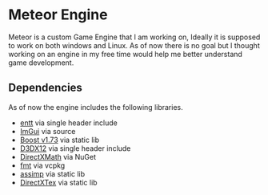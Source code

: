 # Meteor Engine

Meteor is a custom Game Engine that I am working on, Ideally it is supposed to work on both windows and Linux.
As of now there is no goal but I thought working on an engine in my free time would help me better understand game development.

## Dependencies

As of now the engine includes the following libraries.
- [entt] via single header include
- [ImGui] via source
- [Boost v1.73] via static lib
- [D3DX12] via single header include
- [DirectXMath] via NuGet	
- [fmt] via vcpkg
- [assimp] via static lib
- [DirectXTex] via static lib

[entt]: https://github.com/skypjack/entt
[ImGui]: https://github.com/ocornut/imgui
[Boost v1.73]: https://www.boost.org/users/history/version_1_73_0.html
[D3DX12]: https://github.com/microsoft/DirectX-Headers/blob/main/include/directx/d3dx12.h
[assimp]: https://github.com/assimp/assimp
[DirectXMath]: https://github.com/microsoft/DirectXMath
[fmt]: https://github.com/fmtlib/fmt
[assimp]: https://github.com/assimp/assimp
[DirectXTex]: https://github.com/microsoft/DirectXTex
